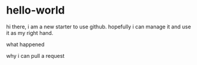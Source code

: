 # hello-world

hi there, i am a new starter to use github. hopefully i can manage it and use it as my right hand.

what happened 

why i can pull a request

